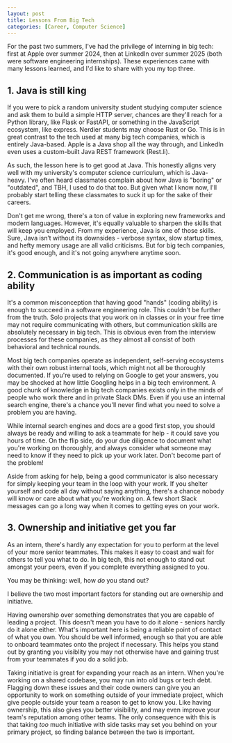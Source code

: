 ```yaml
---
layout: post
title: Lessons From Big Tech
categories: [Career, Computer Science]
---
```


For the past two summers, I've had the privilege of interning in big tech: first at
Apple over summer 2024, then at LinkedIn over summer 2025 (both were software
engineering internships). These experiences came with many lessons learned, and I'd
like to share with you my top three.

## 1. Java is still king

If you were to pick a random university student studying computer science and ask
them to build a simple HTTP server, chances are they'll reach for a Python library,
like Flask or FastAPI, or something in the JavaScript ecosystem, like express.
Nerdier students may choose Rust or Go. This is in great contrast to the tech used
at many big tech companies, which is entirely Java-based. Apple is a Java shop all
the way through, and LinkedIn even uses a custom-built Java REST framework (Rest.li).

As such, the lesson here is to get good at Java. This honestly aligns very well with
my university's computer science curriculum, which is Java-heavy. I've often heard
classmates complain about how Java is "boring" or "outdated", and TBH, I used to do
that too. But given what I know now, I'll probably start telling these classmates to
suck it up for the sake of their careers.

Don't get me wrong, there's a ton of value in exploring new frameworks and modern
languages. However, it's equally valuable to sharpen the skills that will keep you
employed. From my experience, Java is one of those skills. Sure, Java isn’t without its
downsides - verbose syntax, slow startup times, and hefty memory usage are all valid
criticisms. But for big tech companies, it's good enough, and it's not going anywhere
anytime soon.

## 2. Communication is as important as coding ability

It's a common misconception that having good "hands" (coding ability) is enough to
succeed in a software engineering role. This couldn't be further from the truth. Solo
projects that you work on in classes or in your free time may not require communicating
with others, but communication skills are absolutely necessary in big tech. This is
obvious even from the interview processes for these companies, as they almost all
consist of both behavioral and technical rounds.

Most big tech companies operate as independent, self-serving ecosystems with their own
robust internal tools, which might not all be thoroughly documented. If you're used to
relying on Google to get your answers, you may be shocked at how little Googling helps
in a big tech environment. A good chunk of knowledge in big tech companies exists only
in the minds of people who work there and in private Slack DMs. Even if you use an
internal search engine, there's a chance you'll never find what you need to solve a
problem you are having.

While internal search engines and docs are a good first stop, you should always be
ready and willing to ask a teammate for help - it could save you hours of time. On the
flip side, do your due diligence to document what you're working on thoroughly, and
always consider what someone may need to know if they need to pick up your work later.
Don't become part of the problem!

Aside from asking for help, being a good communicator is also necessary for simply
keeping your team in the loop with your work. If you shelter yourself and code all day
without saying anything, there's a chance nobody will know or care about what you're
working on. A few short Slack messages can go a long way when it comes to getting eyes
on your work.

## 3. Ownership and initiative get you far

As an intern, there's hardly any expectation for you to perform at the
level of your more senior teammates. This makes it easy to coast and wait for others to
tell you what to do. In big tech, this not enough to stand out amongst your peers, even
if you complete everything assigned to you.

You may be thinking: well, how _do_ you stand out?

I believe the two most important factors for standing out are ownership and
initiative.

Having ownership over something demonstrates that you are capable of leading a project.
This doesn't mean you have to do it alone - seniors hardly do it alone either. What's
important here is being a reliable point of contact of what you own. You should be well
informed, enough so that you are able to onboard teammates onto the project if
necessary. This helps you stand out by granting you visiblity you may not otherwise
have and gaining trust from your teammates if you do a solid job.

Taking initiative is great for expanding your reach as an intern. When you're working
on a shared codebase, you may run into old bugs or tech debt. Flagging down these issues
and their code owners can give you an opportunity to work on something outside of your
immediate project, which give people outside your team a reason to get to know you. Like
having ownership, this also gives you better visibility, and may even improve your
team's reputation among other teams. The only consequence with this is that taking _too_
much initiative with side tasks may set you behind on your primary project, so finding
balance between the two is important.
